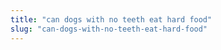 ```yaml
---
title: "can dogs with no teeth eat hard food"
slug: "can-dogs-with-no-teeth-eat-hard-food"
---
```


